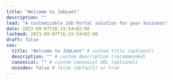 ```yaml
---
title: "Welcome to JobLeet"
description: ""
lead: "A customizable Job Portal solution for your business"
date: 2023-09-07T16:33:54+02:00
lastmod: 2023-09-07T16:33:54+02:00
draft: false
seo:
  title: "Welcome to JobLeet" # custom title (optional)
  description: "" # custom description (recommended)
  canonical: "" # custom canonical URL (optional)
  noindex: false # false (default) or true
---
```

